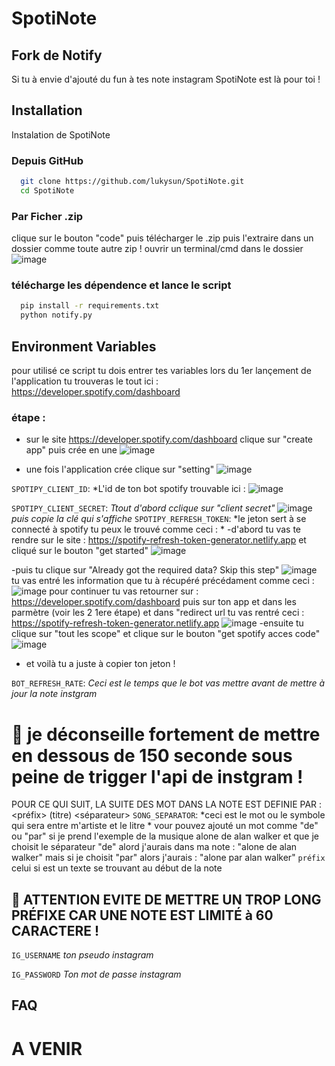 
# SpotiNote 
## Fork de Notify

Si tu à envie d'ajouté du fun à tes note instagram SpotiNote est là pour toi ! 

## Installation

Instalation de SpotiNote
### Depuis GitHub
```bash
  git clone https://github.com/lukysun/SpotiNote.git
  cd SpotiNote
```
### Par Ficher .zip
clique sur le bouton "code" puis télécharger le .zip
puis l'extraire dans un dossier comme toute autre zip !
ouvrir un terminal/cmd dans le dossier
![image](https://github.com/lukysun/SpotiNote/assets/90115054/619cb0cf-0013-4bf8-ad12-bda0949fdc37)

### télécharge les dépendence et lance le script

```bash
  pip install -r requirements.txt
  python notify.py
```
    
## Environment Variables

pour utilisé ce script tu dois entrer tes variables lors du 1er lançement de l'application tu trouveras le tout ici : https://developer.spotify.com/dashboard 

### étape : 
- sur le site https://developer.spotify.com/dashboard clique sur "create app" puis crée en une
![image](https://github.com/lukysun/SpotiNote/assets/90115054/7542d4c0-913c-44a0-a867-57e7f3b9ec79)

- une fois l'application crée clique sur "setting"
![image](https://github.com/lukysun/SpotiNote/assets/90115054/ea72806a-5127-4e1d-8340-441309099f23)

`SPOTIPY_CLIENT_ID`:
*L'id de ton bot spotify trouvable ici : 
![image](https://github.com/lukysun/SpotiNote/assets/90115054/d154a6a5-525f-48ce-a10b-096f5f5b8b09)


`SPOTIPY_CLIENT_SECRET`:
*Ttout d'abord cclique sur "client secret"*
![image](https://github.com/lukysun/SpotiNote/assets/90115054/8ad50c98-3877-47ac-af3e-788c1076a724)
*puis copie la clé qui s'affiche*
`SPOTIPY_REFRESH_TOKEN`:
*le jeton sert à se connecté à spotify tu peux le trouvé comme ceci : *
-d'abord tu vas te rendre sur le site : https://spotify-refresh-token-generator.netlify.app et cliqué sur le bouton "get started"
![image](https://github.com/lukysun/SpotiNote/assets/90115054/4b9b4962-dafe-4a7b-82f6-14cdfe44ec16)

-puis tu clique sur "Already got the required data? Skip this step"
![image](https://github.com/lukysun/SpotiNote/assets/90115054/9a057e9e-472d-4253-94b9-0118e08e2b9b)
tu vas entré les information que tu à récupéré précédament comme ceci : 
![image](https://github.com/lukysun/SpotiNote/assets/90115054/6600d937-a557-4b21-90c7-1a32b3bc8dde)
pour continuer tu vas retourner sur : https://developer.spotify.com/dashboard puis sur ton app et dans les parmètre (voir les 2 1ere étape)
et dans "redirect url tu vas rentré ceci : https://spotify-refresh-token-generator.netlify.app
![image](https://github.com/lukysun/SpotiNote/assets/90115054/de9ff05f-3574-43fc-a1aa-a711179f8204)
-ensuite tu clique sur "tout les scope" et clique sur le bouton "get spotify acces code"
![image](https://github.com/lukysun/SpotiNote/assets/90115054/290966e2-fae8-4716-a009-9c15401c46e3)
- et voilà tu a juste à copier ton jeton ! 

`BOT_REFRESH_RATE`:
*Ceci est le temps que le bot vas mettre avant de mettre à jour la note instgram*  
# 🛑 je déconseille fortement de mettre en dessous de 150 seconde sous peine de trigger l'api de instgram !

POUR CE QUI SUIT, LA SUITE DES MOT DANS LA NOTE EST DEFINIE PAR : <préfix> (titre) <séparateur> <artiste>
`SONG_SEPARATOR`:
*ceci est le mot ou le symbole qui sera entre m'artiste et le litre *
vour pouvez ajouté un mot comme "de" ou "par" si je prend l'exemple de la musique alone de alan walker et que je choisit le séparateur "de" alord j'aurais dans ma note :
"alone de alan walker"
mais si je choisit "par" alors j'aurais : 
"alone par alan walker"
`préfix`
celui si est un texte se trouvant au début de la note 
## 🚫 ATTENTION EVITE DE METTRE UN TROP LONG PRÉFIXE CAR UNE NOTE EST LIMITÉ à 60 CARACTERE !
`IG_USERNAME`
*ton pseudo instagram*

`IG_PASSWORD`
*Ton mot de passe instagram*



## FAQ

# A VENIR
